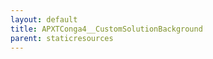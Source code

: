 ```yaml
---
layout: default
title: APXTConga4__CustomSolutionBackground
parent: staticresources
---
```


``````

